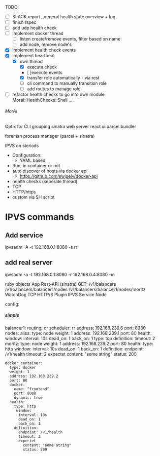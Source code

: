 TODO:
  - [  ] SLACK report , general health state overview + log
  - [  ] finish rspec
  - [  ] add udp health check
  - [  ] implement docker thread
    - [  ] listen create/remove events, filter based on name
    - [  ] add node, remove node's
  - [x] implement health check events
  - [x] implement heartbeat
    - [x] own thread
      - [x] execute check
       - [  ]execute events
       - [x] transfer role automatically - via rest
       - [  ] cli command to manually transition role
       - [  ] add routes to manage role

  - [  ] refactor health checks to go into own module Moral::HealthChecks::Shell ....
###### MorAl
Optix for CLI grouping
sinatra web server
react ui
  parcel bundler

foreman process manager (parcel + sinatra)

IPVS on steriods


  - Configuration:
    - YAML based
  - Run, in container or not
  - auto discover of hosts via docker api
    - https://github.com/swipely/docker-api
  - health checks (seperate thread)
   - TCP
   - HTTP/https
   - custom via SH script



# IPVS commands
## Add service
  ipvsadm -A -t  192.168.0.1:8080 -s rr

## add real server
  ipvsadm -a -t 192.168.0.1:8080 -r 192.168.0.4:8080 -m
  


ruby objects
  App
    Rest-API (sinatra)
    GET:
      /v1/balancers
        /v1/balancers/balancer1/nodes
          /v1/balancers/balancer1/nodes/moritz
    WatchDog
      TCP
      HTTP/S
      Plugin
    IPVS
      Service
      Node



config:
##### simple

balancer1:
  routing: dr
  scheduler: rr
  address: 192.168.239.6
  port: 8080
  nodes:
    alisa:
      type: node
      weight: 1
      address: 192.168.239.1
      port: 80
      health:
        window:
          interval: 10s
          dead_on: 1
          back_on: 1
        type: tcp
        definition:
          timeout: 2
    moritz:
      type: node
      weight: 1
      address: 192.168.239.2
      port: 80
      health:
        type: http
         window:
          interval: 10s
          dead_on: 1
          back_on: 1
        definition:
          endpoint: /v1/health
          timeout: 2
          expectet
            content: "some string"
            status: 200

    docker_container:
      type: docker
      weight: 1
      address: 192.168.239.2
      port: 80
      docker:
        name: ^frontend^
        port: 8088
        dynamic: true
      health:
        type: http
         window:
          interval: 10s
          dead_on: 1
          back_on: 1
        definition:
          endpoint: /v1/health
          timeout: 2
          expectet
            content: "some string"
            status: 200



  
